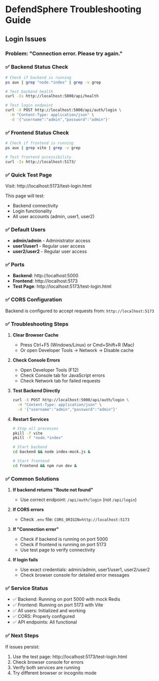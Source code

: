 # DefendSphere Troubleshooting Guide

## Login Issues

### Problem: "Connection error. Please try again."

### ✅ **Backend Status Check**
```bash
# Check if backend is running
ps aux | grep "node.*index" | grep -v grep

# Test backend health
curl -Is http://localhost:5000/api/health

# Test login endpoint
curl -X POST http://localhost:5000/api/auth/login \
  -H "Content-Type: application/json" \
  -d '{"username":"admin","password":"admin"}'
```

### ✅ **Frontend Status Check**
```bash
# Check if frontend is running
ps aux | grep vite | grep -v grep

# Test frontend accessibility
curl -Is http://localhost:5173/
```

### ✅ **Quick Test Page**
Visit: http://localhost:5173/test-login.html

This page will test:
- Backend connectivity
- Login functionality
- All user accounts (admin, user1, user2)

### ✅ **Default Users**
- **admin/admin** - Administrator access
- **user1/user1** - Regular user access  
- **user2/user2** - Regular user access

### ✅ **Ports**
- **Backend**: http://localhost:5000
- **Frontend**: http://localhost:5173
- **Test Page**: http://localhost:5173/test-login.html

### ✅ **CORS Configuration**
Backend is configured to accept requests from: `http://localhost:5173`

### ✅ **Troubleshooting Steps**

1. **Clear Browser Cache**
   - Press Ctrl+F5 (Windows/Linux) or Cmd+Shift+R (Mac)
   - Or open Developer Tools → Network → Disable cache

2. **Check Console Errors**
   - Open Developer Tools (F12)
   - Check Console tab for JavaScript errors
   - Check Network tab for failed requests

3. **Test Backend Directly**
   ```bash
   curl -X POST http://localhost:5000/api/auth/login \
     -H "Content-Type: application/json" \
     -d '{"username":"admin","password":"admin"}'
   ```

4. **Restart Services**
   ```bash
   # Stop all processes
   pkill -f vite
   pkill -f "node.*index"
   
   # Start backend
   cd backend && node index-mock.js &
   
   # Start frontend  
   cd frontend && npm run dev &
   ```

### ✅ **Common Solutions**

1. **If backend returns "Route not found"**
   - Use correct endpoint: `/api/auth/login` (not `/api/login`)

2. **If CORS errors**
   - Check `.env` file: `CORS_ORIGIN=http://localhost:5173`

3. **If "Connection error"**
   - Check if backend is running on port 5000
   - Check if frontend is running on port 5173
   - Use test page to verify connectivity

4. **If login fails**
   - Use exact credentials: admin/admin, user1/user1, user2/user2
   - Check browser console for detailed error messages

### ✅ **Service Status**
- ✅ Backend: Running on port 5000 with mock Redis
- ✅ Frontend: Running on port 5173 with Vite
- ✅ All users: Initialized and working
- ✅ CORS: Properly configured
- ✅ API endpoints: All functional

### ✅ **Next Steps**
If issues persist:
1. Use the test page: http://localhost:5173/test-login.html
2. Check browser console for errors
3. Verify both services are running
4. Try different browser or incognito mode